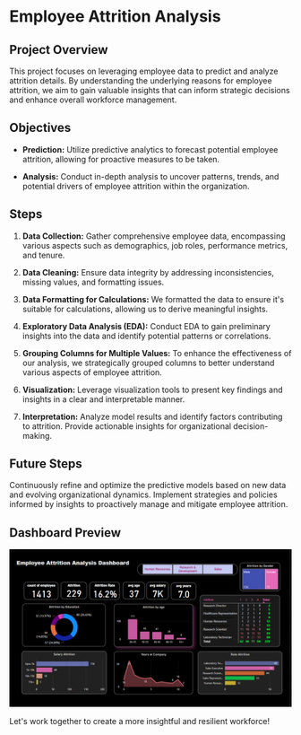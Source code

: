 # Employee Attrition Analysis

## Project Overview

This project focuses on leveraging employee data to predict and analyze attrition details. By understanding the underlying reasons for employee attrition, we aim to gain valuable insights that can inform strategic decisions and enhance overall workforce management.

## Objectives

- **Prediction:** Utilize predictive analytics to forecast potential employee attrition, allowing for proactive measures to be taken.

- **Analysis:** Conduct in-depth analysis to uncover patterns, trends, and potential drivers of employee attrition within the organization.

## Steps

1. **Data Collection:** Gather comprehensive employee data, encompassing various aspects such as demographics, job roles, performance metrics, and tenure.

2. **Data Cleaning:** Ensure data integrity by addressing inconsistencies, missing values, and formatting issues.
   
3. **Data Formatting for Calculations:** We formatted the data to ensure it's suitable for calculations, allowing us to derive meaningful insights.

4. **Exploratory Data Analysis (EDA):** Conduct EDA to gain preliminary insights into the data and identify potential patterns or correlations.
   
5. **Grouping Columns for Multiple Values:** To enhance the effectiveness of our analysis, we strategically grouped columns to better understand various aspects of employee attrition.

6. **Visualization:** Leverage visualization tools to present key findings and insights in a clear and interpretable manner.

7. **Interpretation:** Analyze model results and identify factors contributing to attrition. Provide actionable insights for organizational decision-making.

## Future Steps

Continuously refine and optimize the predictive models based on new data and evolving organizational dynamics. Implement strategies and policies informed by insights to proactively manage and mitigate employee attrition.


## Dashboard Preview
![Employee Attrition Dashboard](https://raw.githubusercontent.com/jgchoure19/Employee-Attrition-DashBoard/main/Emp_Attrition.png)

Let's work together to create a more insightful and resilient workforce!



